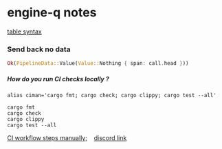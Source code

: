 
# engine-q notes

[table syntax](./engine-q/table-syntax.md)

### Send back no data

```rust
Ok(PipelineData::Value(Value::Nothing { span: call.head }))
```

##### How do you run CI checks locally ?

```
alias ciman='cargo fmt; cargo check; cargo clippy; cargo test --all'

cargo fmt
cargo check
cargo clippy
cargo test --all
```

[CI workflow steps manually](https://github.com/nushell/engine-q/blob/main/.github/workflows/ci.yml); &nbsp;&nbsp;
[discord link](https://discord.com/channels/601130461678272522/889232844101156914/904688334578794516)
